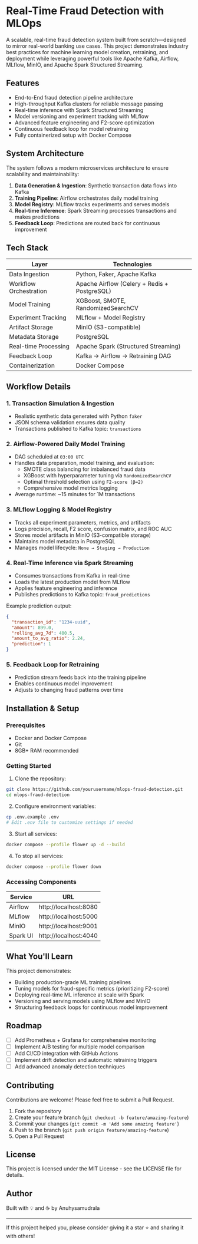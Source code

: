 # Real-Time Fraud Detection with MLOps

A scalable, real-time fraud detection system built from scratch—designed to mirror real-world banking use cases. This project demonstrates industry best practices for machine learning model creation, retraining, and deployment while leveraging powerful tools like Apache Kafka, Airflow, MLflow, MinIO, and Apache Spark Structured Streaming.

## Features

- End-to-End fraud detection pipeline architecture
- High-throughput Kafka clusters for reliable message passing
- Real-time inference with Spark Structured Streaming
- Model versioning and experiment tracking with MLflow
- Advanced feature engineering and F2-score optimization
- Continuous feedback loop for model retraining
- Fully containerized setup with Docker Compose

## System Architecture

The system follows a modern microservices architecture to ensure scalability and maintainability:

1. **Data Generation & Ingestion**: Synthetic transaction data flows into Kafka
2. **Training Pipeline**: Airflow orchestrates daily model training
3. **Model Registry**: MLflow tracks experiments and serves models
4. **Real-time Inference**: Spark Streaming processes transactions and makes predictions
5. **Feedback Loop**: Predictions are routed back for continuous improvement

## Tech Stack

| Layer | Technologies |
|-------|--------------|
| Data Ingestion | Python, Faker, Apache Kafka |
| Workflow Orchestration | Apache Airflow (Celery + Redis + PostgreSQL) |
| Model Training | XGBoost, SMOTE, RandomizedSearchCV |
| Experiment Tracking | MLflow + Model Registry |
| Artifact Storage | MinIO (S3-compatible) |
| Metadata Storage | PostgreSQL |
| Real-time Processing | Apache Spark (Structured Streaming) |
| Feedback Loop | Kafka → Airflow → Retraining DAG |
| Containerization | Docker Compose |

## Workflow Details

### 1. Transaction Simulation & Ingestion
- Realistic synthetic data generated with Python `faker`
- JSON schema validation ensures data quality
- Transactions published to Kafka topic: `transactions`

### 2. Airflow-Powered Daily Model Training
- DAG scheduled at `03:00 UTC`
- Handles data preparation, model training, and evaluation:
  - SMOTE class balancing for imbalanced fraud data
  - XGBoost with hyperparameter tuning via `RandomizedSearchCV`
  - Optimal threshold selection using `F2-score (β=2)`
  - Comprehensive model metrics logging
- Average runtime: ~15 minutes for 1M transactions

### 3. MLflow Logging & Model Registry
- Tracks all experiment parameters, metrics, and artifacts
- Logs precision, recall, F2 score, confusion matrix, and ROC AUC
- Stores model artifacts in MinIO (S3-compatible storage)
- Maintains model metadata in PostgreSQL
- Manages model lifecycle: `None → Staging → Production`

### 4. Real-Time Inference via Spark Streaming
- Consumes transactions from Kafka in real-time
- Loads the latest production model from MLflow
- Applies feature engineering and inference
- Publishes predictions to Kafka topic: `fraud_predictions`

Example prediction output:
```json
{
  "transaction_id": "1234-uuid",
  "amount": 899.0,
  "rolling_avg_7d": 400.5,
  "amount_to_avg_ratio": 2.24,
  "prediction": 1
}
```

### 5. Feedback Loop for Retraining
- Prediction stream feeds back into the training pipeline
- Enables continuous model improvement
- Adjusts to changing fraud patterns over time

## Installation & Setup

### Prerequisites
- Docker and Docker Compose
- Git
- 8GB+ RAM recommended

### Getting Started

1. Clone the repository:
```bash
git clone https://github.com/yourusername/mlops-fraud-detection.git
cd mlops-fraud-detection
```

2. Configure environment variables:
```bash
cp .env.example .env
# Edit .env file to customize settings if needed
```

3. Start all services:
```bash
docker compose --profile flower up -d --build
```

4. To stop all services:
```bash
docker compose --profile flower down
```

### Accessing Components

| Service | URL |
|---------|-----|
| Airflow | http://localhost:8080 | 
| MLflow | http://localhost:5000 | 
| MinIO | http://localhost:9001 | 
| Spark UI | http://localhost:4040 | 

## What You'll Learn

This project demonstrates:
- Building production-grade ML training pipelines
- Tuning models for fraud-specific metrics (prioritizing F2-score)
- Deploying real-time ML inference at scale with Spark
- Versioning and serving models using MLflow and MinIO
- Structuring feedback loops for continuous model improvement

## Roadmap

- [ ] Add Prometheus + Grafana for comprehensive monitoring
- [ ] Implement A/B testing for multiple model comparison
- [ ] Add CI/CD integration with GitHub Actions
- [ ] Implement drift detection and automatic retraining triggers
- [ ] Add advanced anomaly detection techniques

## Contributing

Contributions are welcome! Please feel free to submit a Pull Request.

1. Fork the repository
2. Create your feature branch (`git checkout -b feature/amazing-feature`)
3. Commit your changes (`git commit -m 'Add some amazing feature'`)
4. Push to the branch (`git push origin feature/amazing-feature`)
5. Open a Pull Request

## License

This project is licensed under the MIT License - see the LICENSE file for details.

## Author

Built with 💡 and ☕ by Anuhysamudrala

---

If this project helped you, please consider giving it a star ⭐ and sharing it with others!
